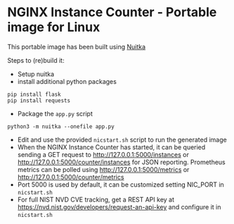 # NGINX Instance Counter - Portable image for Linux

This portable image has been built using [Nuitka](https://nuitka.net/)

Steps to (re)build it:

- Setup nuitka
- install additional python packages

```
pip install flask
pip install requests
```

- Package the `app.py` script

```
python3 -m nuitka --onefile app.py
```

- Edit and use the provided `nicstart.sh` script to run the generated image
- When the NGINX Instance Counter has started, it can be queried sending a GET request to http://127.0.0.1:5000/instances or http://127.0.0.1:5000/counter/instances for JSON reporting. Prometheus metrics can be polled using http://127.0.0.1:5000/metrics or http://127.0.0.1:5000/counter/metrics
- Port 5000 is used by default, it can be customized setting NIC_PORT in `nicstart.sh`
- For full NIST NVD CVE tracking, get a REST API key at https://nvd.nist.gov/developers/request-an-api-key and configure it in `nicstart.sh`
